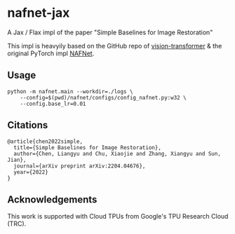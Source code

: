 # nafnet-jax

A Jax / Flax impl of the paper "Simple Baselines for Image Restoration"

This impl is heavyily based on the GitHub repo of [vision-transformer](https://github.com/google-research/vision_transformer) 
\& the original PyTorch impl [NAFNet](https://github.com/megvii-research/NAFNet).


## Usage

```
python -m nafnet.main --workdir=./logs \
    --config=$(pwd)/nafnet/configs/config_nafnet.py:w32 \
    --config.base_lr=0.01
```

## Citations

```
@article{chen2022simple,
  title={Simple Baselines for Image Restoration},
  author={Chen, Liangyu and Chu, Xiaojie and Zhang, Xiangyu and Sun, Jian},
  journal={arXiv preprint arXiv:2204.04676},
  year={2022}
}
```

## Acknowledgements

This work is supported with Cloud TPUs from Google's TPU Research Cloud (TRC).

